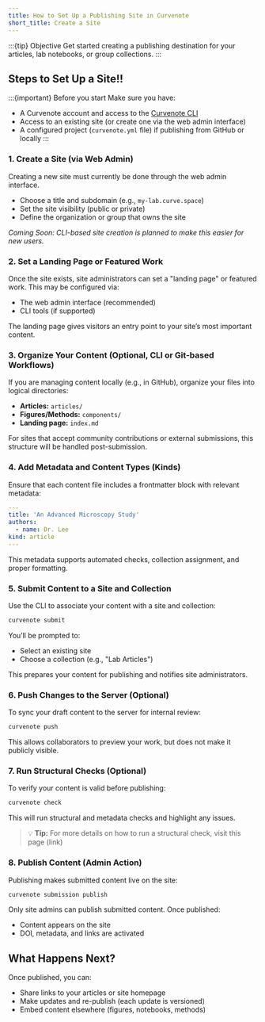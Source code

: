 ```yaml
---
title: How to Set Up a Publishing Site in Curvenote
short_title: Create a Site
---
```


:::{tip} Objective
Get started creating a publishing destination for your articles, lab notebooks, or group collections.
:::

## Steps to Set Up a Site!!

:::{important} Before you start
Make sure you have:

- A Curvenote account and access to the [Curvenote CLI](../cli/index.md)
- Access to an existing site (or create one via the web admin interface)
- A configured project (`curvenote.yml` file) if publishing from GitHub or locally
  :::

### 1. Create a Site (via Web Admin)

Creating a new site must currently be done through the web admin interface.

- Choose a title and subdomain (e.g., `my-lab.curve.space`)
- Set the site visibility (public or private)
- Define the organization or group that owns the site

_Coming Soon: CLI-based site creation is planned to make this easier for new users._

### 2. Set a Landing Page or Featured Work

Once the site exists, site administrators can set a "landing page" or featured work. This may be configured via:

- The web admin interface (recommended)
- CLI tools (if supported)

The landing page gives visitors an entry point to your site’s most important content.

### 3. Organize Your Content (Optional, CLI or Git-based Workflows)

If you are managing content locally (e.g., in GitHub), organize your files into logical directories:

- **Articles:** `articles/`
- **Figures/Methods:** `components/`
- **Landing page:** `index.md`

For sites that accept community contributions or external submissions, this structure will be handled post-submission.

### 4. Add Metadata and Content Types (Kinds)

Ensure that each content file includes a frontmatter block with relevant metadata:

```yaml
---
title: 'An Advanced Microscopy Study'
authors:
  - name: Dr. Lee
kind: article
---
```

This metadata supports automated checks, collection assignment, and proper formatting.

### 5. Submit Content to a Site and Collection

Use the CLI to associate your content with a site and collection:

```bash
curvenote submit
```

You’ll be prompted to:

- Select an existing site
- Choose a collection (e.g., "Lab Articles")

This prepares your content for publishing and notifies site administrators.

### 6. Push Changes to the Server (Optional)

To sync your draft content to the server for internal review:

```bash
curvenote push
```

This allows collaborators to preview your work, but does not make it publicly visible.

### 7. Run Structural Checks (Optional)

To verify your content is valid before publishing:

```bash
curvenote check
```

This will run structural and metadata checks and highlight any issues.

> 💡 **Tip:** For more details on how to run a structural check, visit this page (link)

### 8. Publish Content (Admin Action)

Publishing makes submitted content live on the site:

```bash
curvenote submission publish
```

Only site admins can publish submitted content. Once published:

- Content appears on the site
- DOI, metadata, and links are activated

## What Happens Next?

Once published, you can:

- Share links to your articles or site homepage
- Make updates and re-publish (each update is versioned)
- Embed content elsewhere (figures, notebooks, methods)
